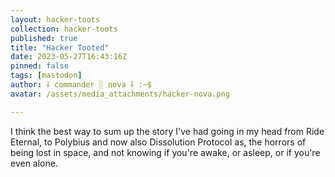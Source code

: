 ```yaml
---
layout: hacker-toots
collection: hacker-toots
published: true
title: "Hacker Tooted"
date: 2023-05-27T16:43:16Z
pinned: false
tags: [mastodon]
author: ⸸ commander ░ nova ⸸ :~$
avatar: /assets/media_attachments/hacker-nova.png

---
```


<p>I think the best way to sum up the story I&#39;ve had going in my head from Ride Eternal, to Polybius and now also Dissolution Protocol as, the horrors of being lost in space, and not knowing if you&#39;re awake, or asleep, or if you&#39;re even alone.</p>


